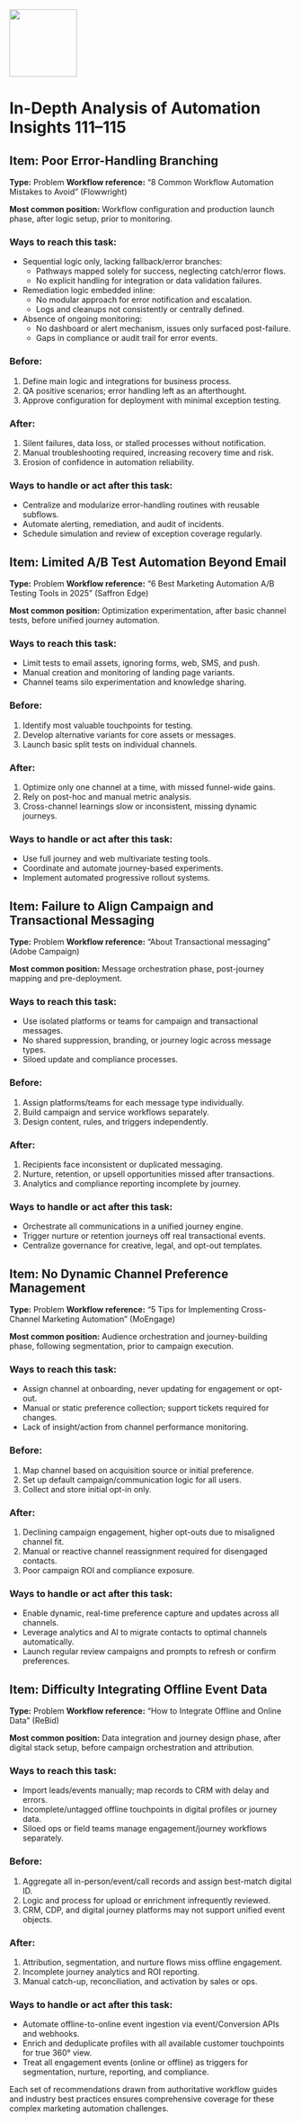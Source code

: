 <img src="https://r2cdn.perplexity.ai/pplx-full-logo-primary-dark%402x.png" class="logo" width="120"/>

# In-Depth Analysis of Automation Insights 111–115

## Item: Poor Error-Handling Branching

**Type:** Problem
**Workflow reference:** “8 Common Workflow Automation Mistakes to Avoid” (Flowwright)

**Most common position:**
Workflow configuration and production launch phase, after logic setup, prior to monitoring.

### Ways to reach this task:

- Sequential logic only, lacking fallback/error branches:
    - Pathways mapped solely for success, neglecting catch/error flows.
    - No explicit handling for integration or data validation failures.
- Remediation logic embedded inline:
    - No modular approach for error notification and escalation.
    - Logs and cleanups not consistently or centrally defined.
- Absence of ongoing monitoring:
    - No dashboard or alert mechanism, issues only surfaced post-failure.
    - Gaps in compliance or audit trail for error events.


### Before:

1. Define main logic and integrations for business process.
2. QA positive scenarios; error handling left as an afterthought.
3. Approve configuration for deployment with minimal exception testing.

### After:

1. Silent failures, data loss, or stalled processes without notification.
2. Manual troubleshooting required, increasing recovery time and risk.
3. Erosion of confidence in automation reliability.

### Ways to handle or act after this task:

- Centralize and modularize error-handling routines with reusable subflows.
- Automate alerting, remediation, and audit of incidents.
- Schedule simulation and review of exception coverage regularly.


## Item: Limited A/B Test Automation Beyond Email

**Type:** Problem
**Workflow reference:** “6 Best Marketing Automation A/B Testing Tools in 2025” (Saffron Edge)

**Most common position:**
Optimization experimentation, after basic channel tests, before unified journey automation.

### Ways to reach this task:

- Limit tests to email assets, ignoring forms, web, SMS, and push.
- Manual creation and monitoring of landing page variants.
- Channel teams silo experimentation and knowledge sharing.


### Before:

1. Identify most valuable touchpoints for testing.
2. Develop alternative variants for core assets or messages.
3. Launch basic split tests on individual channels.

### After:

1. Optimize only one channel at a time, with missed funnel-wide gains.
2. Rely on post-hoc and manual metric analysis.
3. Cross-channel learnings slow or inconsistent, missing dynamic journeys.

### Ways to handle or act after this task:

- Use full journey and web multivariate testing tools.
- Coordinate and automate journey-based experiments.
- Implement automated progressive rollout systems.


## Item: Failure to Align Campaign and Transactional Messaging

**Type:** Problem
**Workflow reference:** “About Transactional messaging” (Adobe Campaign)

**Most common position:**
Message orchestration phase, post-journey mapping and pre-deployment.

### Ways to reach this task:

- Use isolated platforms or teams for campaign and transactional messages.
- No shared suppression, branding, or journey logic across message types.
- Siloed update and compliance processes.


### Before:

1. Assign platforms/teams for each message type individually.
2. Build campaign and service workflows separately.
3. Design content, rules, and triggers independently.

### After:

1. Recipients face inconsistent or duplicated messaging.
2. Nurture, retention, or upsell opportunities missed after transactions.
3. Analytics and compliance reporting incomplete by journey.

### Ways to handle or act after this task:

- Orchestrate all communications in a unified journey engine.
- Trigger nurture or retention journeys off real transactional events.
- Centralize governance for creative, legal, and opt-out templates.


## Item: No Dynamic Channel Preference Management

**Type:** Problem
**Workflow reference:** “5 Tips for Implementing Cross-Channel Marketing Automation” (MoEngage)

**Most common position:**
Audience orchestration and journey-building phase, following segmentation, prior to campaign execution.

### Ways to reach this task:

- Assign channel at onboarding, never updating for engagement or opt-out.
- Manual or static preference collection; support tickets required for changes.
- Lack of insight/action from channel performance monitoring.


### Before:

1. Map channel based on acquisition source or initial preference.
2. Set up default campaign/communication logic for all users.
3. Collect and store initial opt-in only.

### After:

1. Declining campaign engagement, higher opt-outs due to misaligned channel fit.
2. Manual or reactive channel reassignment required for disengaged contacts.
3. Poor campaign ROI and compliance exposure.

### Ways to handle or act after this task:

- Enable dynamic, real-time preference capture and updates across all channels.
- Leverage analytics and AI to migrate contacts to optimal channels automatically.
- Launch regular review campaigns and prompts to refresh or confirm preferences.


## Item: Difficulty Integrating Offline Event Data

**Type:** Problem
**Workflow reference:** “How to Integrate Offline and Online Data” (ReBid)

**Most common position:**
Data integration and journey design phase, after digital stack setup, before campaign orchestration and attribution.

### Ways to reach this task:

- Import leads/events manually; map records to CRM with delay and errors.
- Incomplete/untagged offline touchpoints in digital profiles or journey data.
- Siloed ops or field teams manage engagement/journey workflows separately.


### Before:

1. Aggregate all in-person/event/call records and assign best-match digital ID.
2. Logic and process for upload or enrichment infrequently reviewed.
3. CRM, CDP, and digital journey platforms may not support unified event objects.

### After:

1. Attribution, segmentation, and nurture flows miss offline engagement.
2. Incomplete journey analytics and ROI reporting.
3. Manual catch-up, reconciliation, and activation by sales or ops.

### Ways to handle or act after this task:

- Automate offline-to-online event ingestion via event/Conversion APIs and webhooks.
- Enrich and deduplicate profiles with all available customer touchpoints for true 360° view.
- Treat all engagement events (online or offline) as triggers for segmentation, nurture, reporting, and compliance.

Each set of recommendations drawn from authoritative workflow guides and industry best practices ensures comprehensive coverage for these complex marketing automation challenges.

